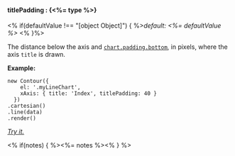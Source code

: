 #### **titlePadding** : {<%= type %>}

<% if(defaultValue !== "[object Object]") { %>*default: <%= defaultValue %>* <% }%>

The distance below the axis and [`chart.padding.bottom`](#config_config.chart.padding.bottom), in pixels, where the axis `title` is drawn.

**Example:**

    new Contour({
        el: '.myLineChart',
        xAxis: { title: 'Index', titlePadding: 40 }
      })
    .cartesian()
    .line(data)
    .render()

*[Try it.](<%= jsFiddleLink %>)*

<% if(notes) { %><%= notes %><% } %>


